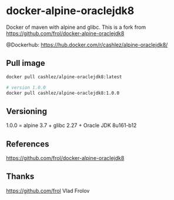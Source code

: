 # docker-alpine-oraclejdk8
Docker of maven with alpine and glibc.
This is a fork from https://github.com/frol/docker-alpine-oraclejdk8

@Dockerhub: https://hub.docker.com/r/cashlez/alpine-oraclejdk8/

## Pull image

``` bash
docker pull cashlez/alpine-oraclejdk8:latest

# version 1.0.0
docker pull cashlez/alpine-oraclejdk8:1.0.0
```

## Versioning
1.0.0 = alpine 3.7 + glibc 2.27 + Oracle JDK 8u161-b12

## References
https://github.com/frol/docker-alpine-oraclejdk8

## Thanks
https://github.com/frol Vlad Frolov

